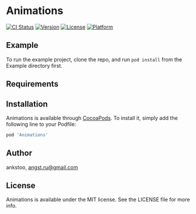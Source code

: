# Animations

[![CI Status](https://img.shields.io/travis/ankstoo/Animations.svg?style=flat)](https://travis-ci.org/ankstoo/Animations)
[![Version](https://img.shields.io/cocoapods/v/Animations.svg?style=flat)](https://cocoapods.org/pods/Animations)
[![License](https://img.shields.io/cocoapods/l/Animations.svg?style=flat)](https://cocoapods.org/pods/Animations)
[![Platform](https://img.shields.io/cocoapods/p/Animations.svg?style=flat)](https://cocoapods.org/pods/Animations)

## Example

To run the example project, clone the repo, and run `pod install` from the Example directory first.

## Requirements

## Installation

Animations is available through [CocoaPods](https://cocoapods.org). To install
it, simply add the following line to your Podfile:

```ruby
pod 'Animations'
```

## Author

ankstoo, angst.ru@gmail.com

## License

Animations is available under the MIT license. See the LICENSE file for more info.
